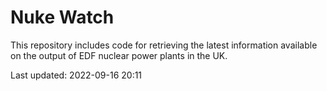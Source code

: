 # Nuke Watch

This repository includes code for retrieving the latest information available on the output of EDF nuclear power plants in the UK.

Last updated: 2022-09-16 20:11